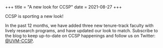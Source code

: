 +++
title = "A new look for CCSP"
date = 2021-08-27
+++

CCSP is sporting a new look! 

<!-- more -->

In the past 12 months, we have added three new tenure-track faculty with lively research programs, and have updated our look to match. Subscribe to the blog to keep up-to-date on CCSP happenings and follow us on Twitter: [@UVM-CCSP](https://twitter.com/UVMCCSP).